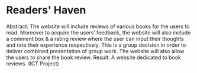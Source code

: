 # Readers' Haven
Abstract: The website will include reviews of various books for the users to read. Moreover to acquire the users’ feedback, the website will also include a comment box & a rating review where the user can input their thoughts and rate their experience respectively. This is a group decision in order to deliver combined presentation of group work. The website will also allow the users to share the book review. Result: A website dedicated to book reviews. (ICT Project)
